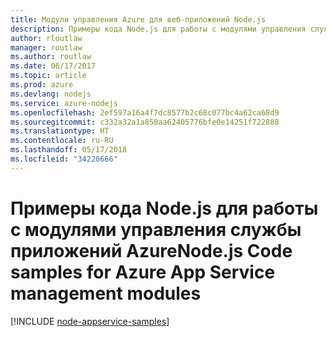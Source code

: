 ```yaml
---
title: Модули управления Azure для веб-приложений Node.js
description: Примеры кода Node.js для работы с модулями управления службы приложений Azure
author: rloutlaw
manager: routlaw
ms.author: routlaw
ms.date: 06/17/2017
ms.topic: article
ms.prod: azure
ms.devlang: nodejs
ms.service: azure-nodejs
ms.openlocfilehash: 2ef597a16a4f7dc8577b2c68c077bc4a62ca68d9
ms.sourcegitcommit: c332a32a1a850aa62405776bfe0e14251f722888
ms.translationtype: HT
ms.contentlocale: ru-RU
ms.lasthandoff: 05/17/2018
ms.locfileid: "34220666"
---
```

# <a name="nodejs-code-samples-for-azure-app-service-management-modules"></a><span data-ttu-id="d8c10-103">Примеры кода Node.js для работы с модулями управления службы приложений Azure</span><span class="sxs-lookup"><span data-stu-id="d8c10-103">Node.js Code samples for Azure App Service management modules</span></span>

[!INCLUDE [node-appservice-samples](../docs-ref-conceptual/includes/appservice-samples.md)]